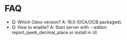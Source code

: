 # FAQ

- Q: Which Odoo version? A: 16.0 (OCA/OCB packaged).
- Q: How to enable? A: Start server with --addon report_qweb_decimal_place or install in UI.
